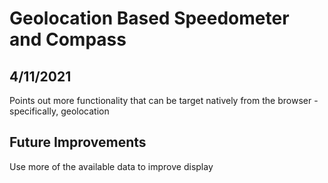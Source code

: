 # Geolocation Based Speedometer and Compass

## 4/11/2021

Points out more functionality that can be target natively from the browser - specifically, geolocation

## Future Improvements
Use more of the available data to improve display